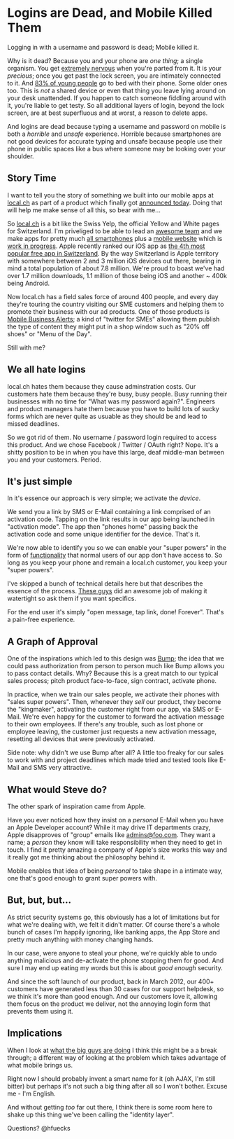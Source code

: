 Logins are Dead, and Mobile Killed Them
=======================================

Logging in with a username and password is dead; Mobile killed it.

Why is it dead? Because you and your phone are _one thing_; a single organism. You get [extremely nervous](http://en.wikipedia.org/wiki/Nomophobia) when you're parted from it. It is your _precious_; once you get past the lock screen, you are intimately connected to it. And [83% of young people](http://www.onlineschools.org/visual-academy/always-connected/) go to bed with their phone. Some older ones too. This is _not_ a shared device or even that thing you leave lying around on your desk unattended. If you happen to catch someone fiddling around with it, you're liable to get testy. So all additional layers of login, beyond the lock screen, are at best superfluous and at worst, a reason to delete apps.

And logins are dead because typing a username and password on mobile is both a _horrible_ and _unsafe_ experience. Horrible because smartphones are not good devices for accurate typing and unsafe because people use their phone in public spaces like a bus where someone may be looking over your shoulder.

Story Time
----------

I want to tell you the story of something we built into our mobile apps at <a href="http://www.local.ch">local.ch</a> as part of a product which finally got <a href="http://www.telecompaper.com/news/localch-offers-real-time-mobile-business-alerts">announced today</a>. Doing that will help me make sense of all this, so bear with me...

So <a href="http://www.local.ch">local.ch</a> is a bit like the Swiss Yelp, the official Yellow and White pages for Switzerland. I'm priveliged to be able to lead an [awesome team](https://twitter.com/#!/hfuecks/local-ch-mobile) and we make apps for pretty much [all smartphones](http://info.local.ch/directories/mobile) plus a [mobile website](http://mobile.local.ch) which is [work in progress](http://i.local.ch). Apple recently ranked our iOS app as [the 4th most popular free app in Switzerland](http://www.20min.ch/digital/dossier/apple/story/Die-beliebtesten-iPhone-Apps-aller-Zeiten-28833506). By the way Switzerland is Apple territory with somewhere between 2 and 3 million iOS devices out there, bearing in mind a total population of about 7.8 million. We're proud to boast we've had over 1.7 million downloads, 1.1 million of those being iOS and another ~ 400k being Android.

Now local.ch has a field sales force of around 400 people, and every day they're touring the country visiting our SME customers and helping them to promote their business with our ad products. One of those products is <a href="http://www.telecompaper.com/news/localch-offers-real-time-mobile-business-alerts">Mobile Business Alerts</a>; a kind of "twitter for SMEs" allowing them publish the type of content they might put in a shop window such as "20% off shoes" or "Menu of the Day".

Still with me?

We all hate logins
------------------

local.ch hates them because they cause adminstration costs. Our customers hate them because they're busy, busy people. Busy running their businesses with no time for "What was my password again?". Engineers and product managers hate them because you have to build lots of sucky forms which are never quite as usuable as they should be and lead to missed deadlines.

So we got rid of them. No username / password login required to access this product. And we chose Facebook / Twitter / OAuth right? Nope. It's a shitty position to be in when you have this large, deaf middle-man between you and your customers. Period.

It's just simple
----------------

In it's essence our approach is very simple; we activate the _device_.

We send you a link by SMS or E-Mail containing a link comprised of an activation code. Tapping on the link results in our app being launched in "activation mode". The app then "phones home" passing back the activation code and some unique identifier for the device. That's it.

We're now able to identify you so we can enable your "super powers" in the form of [functionality](http://mba.local.ch/en/2012/07/12/step-by-step-your-first-offer/) that normal users of our app don't have access to. So long as you keep your phone and remain a local.ch customer, you keep your "super powers".

I've skipped a bunch of technical details here but that describes the essence of the process. [These guys](https://twitter.com/#!/hfuecks/local-ch-mobile) did an awesome job of making it watertight so ask them if you want specifics.

For the end user it's simply "open message, tap link, done! Forever". That's a pain-free experience.

A Graph of Approval
-------------------

One of the inspirations which led to this design was [Bump](https://bu.mp/); the idea that we could pass authorization from person to person much like Bump allows you to pass contact details. Why? Because this is a great match to our typical sales process; pitch product face-to-face, sign contract, activate phone.

In practice, when we train our sales people, we activate their phones with "sales super powers". Then, whenever they _sell_ our product, they become the "kingmaker", activating the customer right from our app, via SMS or E-Mail. We're even happy for the customer to forward the activation message to their own employees. If there's any trouble, such as lost phone or employee leaving, the customer just requests a new activation message, resetting all devices that were previously activated.

Side note: why didn't we use Bump after all? A little too freaky for our sales to work with and project deadlines which made tried and tested tools like E-Mail and SMS very attractive.

What would Steve do?
--------------------

The other spark of inspiration came from Apple.

Have you ever noticed how they insist on a _personal_ E-Mail when you have an Apple Developer account? While it may drive IT departments crazy, Apple disapproves of "group" emails like admins@foo.com. They want a name; a _person_ they know will take responsibility when they need to get in touch. I find it pretty amazing a company of Apple's size works this way and it really got me thinking about the philosophy behind it.

Mobile enables that idea of being _personal_ to take shape in a intimate way, one that's good enough to grant super powers with.

But, but, but...
----------------

As strict security systems go, this obviously has a lot of limitations but for what we're dealing with, we felt it didn't matter. Of course there's a whole bunch of cases I'm happily ignoring, like banking apps, the App Store and pretty much anything with money changing hands.

In our case, were anyone to steal your phone, we're quickly able to undo anything malicious and de-activate the phone stopping them for good. And sure I may end up eating my words but this is about _good enough_ security.

And since the soft launch of our product, back in March 2012, our 400+ customers have generated less than 30 cases for our support helpdesk, so we think it's more than good enough. And our customers love it, allowing them focus on the product we deliver, not the annoying login form that prevents them using it.

Implications
------------

When I look at [what the big guys are doing](https://plus.google.com/105166600541125352541/posts/GZ2ePMeUjLG) I think this might be a a break through; a different way of looking at the problem which takes advantage of what mobile brings us.

Right now I should probably invent a smart name for it (oh AJAX, I'm still bitter) but perhaps it's not such a big thing after all so I won't bother. Excuse me - I'm English.

And without getting _too_ far out there, I think there is some room here to shake up this thing we've been calling the "identity layer".

Questions? @hfuecks